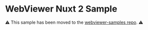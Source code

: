 # WebViewer Nuxt 2 Sample

⚠️ This sample has been moved to the [webviewer-samples repo](https://github.com/ApryseSDK/webviewer-samples/tree/main/webviewer-nuxtjs). ⚠️